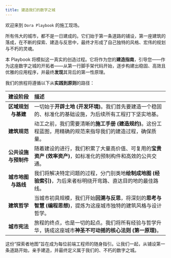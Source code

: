 ```yaml
---
title: 建造我们的数字之城
---
```


欢迎来到 `Dora Playbook` 的施工现场。

所有伟大的城市，都不是一日建成的。它们始于第一条道路的铺设，第一座建筑的落成，在不断的探索、建造与反思中，最终才形成了自己独特的风格、宏伟的规划与不朽的灵魂。

本 Playbook 将模拟这一真实的创造过程。它将作为您的**建造指南**，引导您——作为这座数字之城的开拓者——从第一行脚手架代码开始，逐步构建出稳固、高效且优雅的应用程序，并最终**发现**其背后的第一性原理。

我们的旅程将遵循以下从**实践到原则**的路径：

|       建设阶段       | 描述                                                                                                                |
| :------------------: | :------------------------------------------------------------------------------------------------------------------ |
|  **区域规划与基建**  | 一切始于**开辟土地 (开发环境)**。我们首先要建造一个稳固的、标准化的基础设施，为后续所有工程打下坚实地基。           |
|     **建筑规范**     | 动工之前，我们需要清晰的**施工手册 (建造规约)**。这份工程蓝图，用精确的规范来指导我们的建造过程，确保质量。         |
| **公共设施与预制件** | 随着建设的进行，我们积累了大量高价值、可复用的**宝贵资产 (效率资产)**，如标准化的预制构件和高效的公共交通。         |
|  **城市地图与路线**  | 我们将解决特定问题的过程，分门别类地**绘制成地图 (经验索引)**，为后来者标明绕开弯路、直达目的地的最佳路线。         |
|     **建筑哲学**     | 当城市初具规模，我们开始**回溯与反思**，将深刻的**思考与智慧 (编程思想)**，提炼为这座城市独特的建筑风格与设计哲学。 |
|     **城市宪法**     | 旅程的终点，也是一切的起点。我们将所有经验与哲学升华，铸成这座城市**神圣不可动摇的核心法则 (第一原理)**。           |

这份“探索者地图”旨在成为每位前端工程师的随身指引。让我们一起，从铺设第一条道路开始，亲手建造，并最终定义属于我们的、不朽的数字之城。
